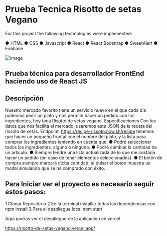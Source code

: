 # Prueba Tecnica Risotto de setas Vegano

For this project the following technologies were implemented:

● HTML
● CSS
● Javascript
● React
● React Bootstrap
● SweetAlert
● Firebase

![image](https://user-images.githubusercontent.com/87457675/159273652-49916b22-3567-4cd9-88ed-725e4e83acb5.png)

## Prueba técnica para desarrollador FrontEnd haciendo uso de React JS

## Descripción

Nuestro mercado favorito tiene un servicio nuevo en el que cada día podemos pedir un plato
y nos permite hacer un pedido con los ingredientes, hoy toca Risotto de setas vegano.
Especificaciones
Con los datos que nos facilita el mercado, usaremos este JSON de la receta del rissoto de setas.
Endpoint: https://recipe-rissoto.now.sh/recipe
tenemos que hacer un pequeño frontal con el nombre del plato, y la lista para comprar los
ingredientes teniendo en cuenta que:
● Podré seleccionar todos los ingredientes, alguno o ninguno.
● Podré cambiar la cantidad de un artículo.
● Siempre tendré una lista actualizada de lo que me costaría hacer un pedido (en caso de
tener elementos seleccionados).
● El botón de compra siempre marcará dicha cantidad, al pulsar el boton muestra un
modal simulando que se ha comprado con éxito.

## Para Iniciar ver el proyecto es necesario seguir estos pasos:
1.Clonar Repositorio
2.En la terminal installar todas las dependencias con npm install
3.Para el despliegue local npm start


Aqui podras ver el despliegue de la aplicacion en vercel

https://risotto-de-setas-vegano.vercel.app/

